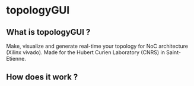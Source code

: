 # topologyGUI

## What is topologyGUI ?
Make, visualize and generate real-time your topology for NoC architecture (Xilinx vivado). Made for the Hubert Curien Laboratory (CNRS) in Saint-Etienne.

## How does it work ?
